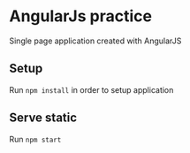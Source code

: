 # AngularJs practice
Single page application created with AngularJS

## Setup
Run `npm install` in order to setup application

## Serve static
Run `npm start`
